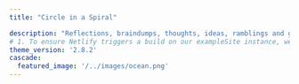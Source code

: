 ```yaml
---
title: "Circle in a Spiral"

description: "Reflections, braindumps, thoughts, ideas, ramblings and general nonsense from the mind of Jason Chambers"
# 1. To ensure Netlify triggers a build on our exampleSite instance, we need to change a file in the exampleSite directory.
theme_version: '2.8.2'
cascade:
  featured_image: '/../images/ocean.png'
---
```

